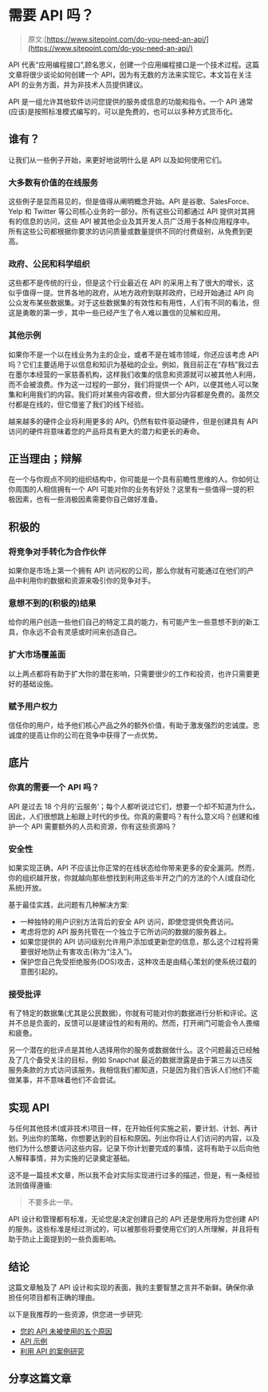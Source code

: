 # 需要 API 吗？

> 原文:[https://www.sitepoint.com/do-you-need-an-api/](https://www.sitepoint.com/do-you-need-an-api/)

API 代表“应用编程接口”,顾名思义，创建一个应用编程接口是一个技术过程。这篇文章将很少谈论如何创建一个 API，因为有无数的方法来实现它。本文旨在关注 API 的业务方面，并为非技术人员提供建议。

API 是一组允许其他软件访问您提供的服务或信息的功能和指令。一个 API 通常(应该)是按照标准模式编写的，可以是免费的，也可以以多种方式货币化。

## 谁有？

让我们从一些例子开始，来更好地说明什么是 API 以及如何使用它们。

### 大多数有价值的在线服务

这些例子是显而易见的，但是值得从阐明概念开始。API 是谷歌、SalesForce、Yelp 和 Twitter 等公司核心业务的一部分。所有这些公司都通过 API 提供对其拥有的信息的访问，这些 API 被其他企业及其开发人员广泛用于各种应用程序中。所有这些公司都根据你要求的访问质量或数量提供不同的付费级别，从免费到更高。

### 政府、公民和科学组织

这些都不是传统的行业，但是这个行业最近在 API 的采用上有了很大的增长，这似乎值得一提。世界各地的政府，从地方政府到联邦政府，已经开始通过 API 向公众发布某些数据集。对于这些数据集的有效性和有用性，人们有不同的看法，但这是勇敢的第一步，其中一些已经产生了令人难以置信的见解和应用。

### 其他示例

如果你不是一个以在线业务为主的企业，或者不是在城市领域，你还应该考虑 API 吗？它们主要适用于以信息和知识为基础的企业。例如，我目前正在“存档”我过去在墨尔本经营的一家慈善机构，这样我们收集的信息和资源就可以被其他人利用，而不会被浪费。作为这一过程的一部分，我们将提供一个 API，以便其他人可以聚集和利用我们的内容。我们将对某些内容收费，但大部分内容都是免费的。虽然交付都是在线的，但它借鉴了我们的线下经验。

越来越多的硬件企业将利用更多的 API。仍然有软件驱动硬件，但是创建具有 API 访问的硬件将意味着您的产品将具有更大的潜力和更长的寿命。

## 正当理由；辩解

在一个与你观点不同的组织结构中，你可能是一个具有前瞻性思维的人。你如何让你周围的人相信拥有一个 API 可能对你的业务有好处？这里有一些值得一提的积极因素，也有一些消极因素需要你自己做好准备。

## 积极的

### 将竞争对手转化为合作伙伴

如果你是市场上第一个拥有 API 访问权的公司，那么你就有可能通过在他们的产品中利用你的数据和资源来吸引你的竞争对手。

### 意想不到的(积极的)结果

给你的用户创造一些他们自己的特定工具的能力，有可能产生一些意想不到的新工具，你永远不会有灵感或时间来创造自己。

### 扩大市场覆盖面

以上两点都将有助于扩大你的潜在影响，只需要很少的工作和投资，也许只需要更好的基础设施。

### 赋予用户权力

信任你的用户，给予他们核心产品之外的额外价值，有助于激发强烈的忠诚度。忠诚度的提高让你的公司在竞争中获得了一点优势。

## 底片

### 你真的需要一个 API 吗？

API 是过去 18 个月的‘云服务’；每个人都听说过它们，想要一个却不知道为什么。因此，人们很想跳上船跟上时代的步伐。你真的需要吗？有什么意义吗？创建和维护一个 API 需要额外的人员和资源，你有这些资源吗？

### 安全性

如果实现正确，API 不应该比你正常的在线状态给你带来更多的安全漏洞。然而，你的组织越开放，你就越向那些想找到利用这些半开之门的方法的个人(或自动化系统)开放。

基于最佳实践，此问题有几种解决方案:

*   一种独特的用户识别方法背后的安全 API 访问，即使您提供免费访问。
*   考虑将您的 API 服务托管在一个独立于它所访问的数据的服务器上。
*   如果您提供的 API 访问级别允许用户添加或更新您的信息，那么这个过程将需要很好地防止有害攻击(称为“注入”)。
*   保护您自己免受拒绝服务(DOS)攻击，这种攻击是由精心策划的使系统过载的意图引起的。

### 接受批评

有了特定的数据集(尤其是公民数据)，你就有可能对你的数据进行分析和评论。这并不总是负面的，反馈可以是建设性的和有用的。然而，打开闸门可能会令人畏缩和疲惫。

另一个潜在的批评点是其他人选择用你的服务或数据做什么。这个问题最近已经触及了几个备受关注的目标，例如 Snapchat 最近的数据泄露是由于第三方以违反服务条款的方式访问该服务。我相信我们都知道，只是因为我们告诉人们他们不能做某事，并不意味着他们不会尝试。

## 实现 API

与任何其他技术(或非技术)项目一样，在开始任何实施之前，要计划、计划、再计划。列出你的策略，你想要达到的目标和原因。列出你将让人们访问的内容，以及他们为什么想要访问这些内容。记录下你计划要完成的事情，这将有助于以后向他人解释事情，并为实施的记录奠定基础。

这不是一篇技术文章，所以我不会对实际实现进行过多的描述，但是，有一条经验法则值得遵循:

> 不要多此一举。

API 设计和管理都有标准，无论您是决定创建自己的 API 还是使用将为您创建 API 的服务。这些标准是经过测试的，可以被那些将要使用它们的人所理解，并且将有助于防止上面提到的一些负面影响。

## 结论

这篇文章触及了 API 设计和实现的表面，我的主要智慧之言并不新鲜。确保你承担任何项目都有正确的理由。

以下是我推荐的一些资源，供您进一步研究:

*   [您的 API 未被使用的五个原因](http://nordicapis.com/5-reasons-why-developers-are-not-using-your-api/)
*   [API 示例](http://en.wikipedia.org/wiki/Application_programming_interface#API_examples)
*   [利用 API 的案例研究](http://money.howstuffworks.com/business-communications/how-to-leverage-an-api-for-conferencing2.htm)

## 分享这篇文章
